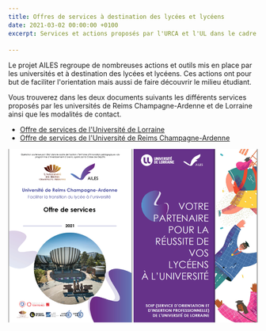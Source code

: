 ```yaml
---
title: Offres de services à destination des lycées et lycéens
date: 2021-03-02 00:00:00 +0100
excerpt: Services et actions proposés par l'URCA et l'UL dans le cadre du projet AILES

---
```

Le projet AILES regroupe de nombreuses actions et outils mis en place par les universités et à destination des lycées et lycéens. Ces actions ont pour but de faciliter l'orientation mais aussi de faire découvrir le milieu étudiant.

Vous trouverez dans les deux documents suivants les différents services proposés par les universités de Reims Champagne-Ardenne et de Lorraine ainsi que les modalités de contact.

* [Offre de services de l'Université de Lorraine](/uploads/offre-de-services-de-l-universite-de-lorraine.pdf "Offre de services de l'Université de Lorraine")
* [Offre de services de l'Université de Reims Champagne-Ardenne](/uploads/plaquette_offre_services_v5.pdf "plaquette_offre_services_v5.pdf")

![](/uploads/offre_services_urca_ul.png)